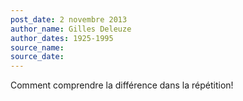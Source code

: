```yaml
---
post_date: 2 novembre 2013
author_name: Gilles Deleuze
author_dates: 1925-1995
source_name:
source_date:
---
```


Comment comprendre la différence dans la répétition!
